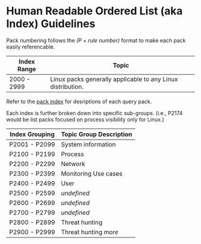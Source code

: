 # Human Readable Ordered List (aka Index) Guidelines
Pack numbering follows the *(P + rule number)* format to make each pack easily referencable.

| Index Range | Topic |
| ----------- | ----- |
| 2000 - 2999 | Linux packs generally applicable to any Linux distribution. |

Refer to the [pack index](pack_index.md) for desriptions of each query pack.

Each index is further broken down into specific sub-groups.
(i.e., P2174 would be list packs focused on process visibility only for Linux.)

| Index Grouping | Topic Group Description |
| -------------- | ----------------------- |
| P2001 - P2099 | System information |
| P2100 - P2199 | Process |
| P2200 - P2299 | Network |
| P2300 - P2399 | Monitoring Use cases |
| P2400 - P2499 | User |
| P2500 - P2599 | *undefined* |
| P2600 - P2699 | *undefined* |
| P2700 - P2799 | *undefined* |
| P2800 - P2899 | Threat hunting |
| P2900 - P2999 | Threat hunting *more* |